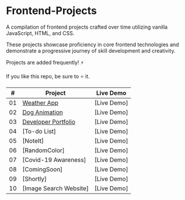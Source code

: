 # Frontend-Projects
A compilation of frontend projects crafted over time utilizing vanilla JavaScript, HTML, and CSS. 

These projects showcase proficiency in core frontend technologies and demonstrate a progressive journey of skill development and creativity.

Projects are added frequently! ⚡

If you like this repo, be sure to ⭐ it.


|  #  | Project | Live Demo | 
| --- | ------------------------------------------------ | --------------------  |
| 01  | [Weather App](https://github.com/sanyam-saurabh/Frontend-Projects/tree/main/Weather%20App)| [Live Demo]|
| 02  | [Dog Animation](https://github.com/sanyam-saurabh/Frontend-Projects/tree/main/Dog%20Animation)| [Live Demo]|
| 03  | [Developer Portfolio](https://github.com/sanyam-saurabh/Frontend-Projects/tree/main/Developer%20Portfolio)| [Live Demo]|
| 04  | [To-do List]| [Live Demo]|
| 05  | [NoteIt]| [Live Demo]|
| 06  | [RandomColor]| [Live Demo]|
| 07  | [Covid-19 Awareness]| [Live Demo]|
| 08  | [ComingSoon]| [Live Demo]|
| 09  | [Shortly]| [Live Demo]|
| 10  | [Image Search Website]| [Live Demo]|
